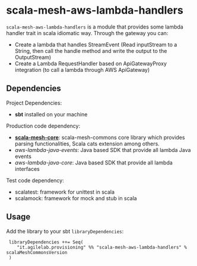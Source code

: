 # scala-mesh-aws-lambda-handlers

`scala-mesh-aws-lambda-handlers` is a module that provides some lambda handler trait in scala idiomatic way. Through the gateway you can:

* Create a lambda that handles StreamEvent (Read inputStream to a String, then call the handle method and write the output to the OutputStream)
* Create a Lambda RequestHandler based on ApiGatewayProxy integration (to call a lambda through AWS ApiGateway)

## Dependencies

Project Dependencies:

* **sbt** installed on your machine

Production code dependency:

* [**scala-mesh-core**](../core): scala-mesh-commons core library which provides parsing functionalities, Scala cats extension among others.
* *aws-lambda-java-events*: Java based SDK that provide all lambda Java events
* *aws-lambda-java-core*: Java based SDK that provide all lambda interfaces

Test code dependency:

* scalatest: framework for unittest in scala
* scalamock: framework for mock and stub in scala


## Usage

Add the library to your sbt `libraryDependencies`:

```
 libraryDependencies ++= Seq(
    "it.agilelab.provisioning" %% "scala-mesh-aws-lambda-handlers" % scalaMeshCommonsVersion
 )
```
